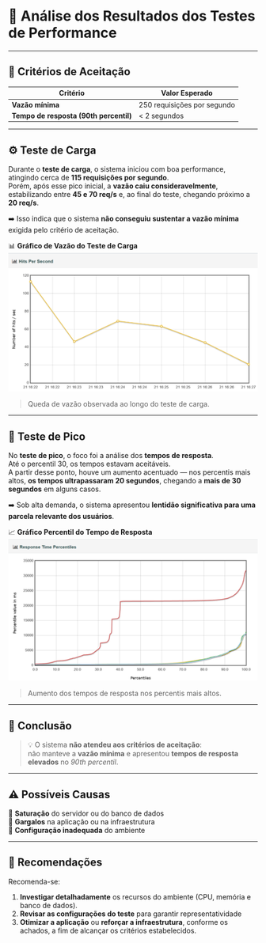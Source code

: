 # 🧪 Análise dos Resultados dos Testes de Performance

---

## 🎯 Critérios de Aceitação

| Critério | Valor Esperado |
|-----------|----------------|
| **Vazão mínima** | 250 requisições por segundo |
| **Tempo de resposta (90th percentil)** | < 2 segundos |

---

## ⚙️ Teste de Carga

Durante o **teste de carga**, o sistema iniciou com boa performance, atingindo cerca de **115 requisições por segundo**.  
Porém, após esse pico inicial, a **vazão caiu consideravelmente**, estabilizando entre **45 e 70 req/s** e, ao final do teste, chegando próximo a **20 req/s**.  

➡️ Isso indica que o sistema **não conseguiu sustentar a vazão mínima** exigida pelo critério de aceitação.

📊 **Gráfico de Vazão do Teste de Carga**
![Gráfico de Vazão do Teste de Carga](../imgs/carga.png)
> Queda de vazão observada ao longo do teste de carga.

---

## 🚀 Teste de Pico

No **teste de pico**, o foco foi a análise dos **tempos de resposta**.  
Até o percentil 30, os tempos estavam aceitáveis.  
A partir desse ponto, houve um aumento acentuado — nos percentis mais altos, **os tempos ultrapassaram 20 segundos**, chegando a **mais de 30 segundos** em alguns casos.  

➡️ Sob alta demanda, o sistema apresentou **lentidão significativa para uma parcela relevante dos usuários**.

📈 **Gráfico Percentil do Tempo de Resposta**
![Gráfico Percentil do Tempo de Resposta](../imgs/percentil.png)
> Aumento dos tempos de resposta nos percentis mais altos.

---

## 🧾 **Conclusão**

> 💡 O sistema **não atendeu aos critérios de aceitação**:  
> não manteve a **vazão mínima** e apresentou **tempos de resposta elevados** no *90th percentil*.

---

## ⚠️ **Possíveis Causas**

🔹 **Saturação** do servidor ou do banco de dados  
🔹 **Gargalos** na aplicação ou na infraestrutura  
🔹 **Configuração inadequada** do ambiente

---

## 🧩 **Recomendações**

Recomenda-se:  

1. **Investigar detalhadamente** os recursos do ambiente (CPU, memória e banco de dados).  
2. **Revisar as configurações do teste** para garantir representatividade
3. **Otimizar a aplicação** ou **reforçar a infraestrutura**, conforme os achados, a fim de alcançar os critérios estabelecidos.

